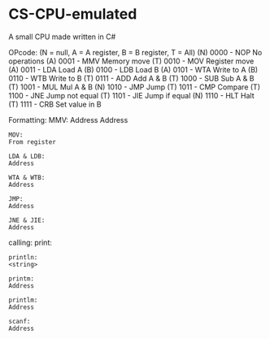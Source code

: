 # CS-CPU-emulated

A small CPU made written in C#

OPcode:
(N = null, A = A register, B = B register, T = All)
    (N) 0000 - NOP        No operations
    (A) 0001 - MMV        Memory move
    (T) 0010 - MOV        Register move
    (A) 0011 - LDA        Load A
    (B) 0100 - LDB        Load B
    (A) 0101 - WTA        Write to A
    (B) 0110 - WTB        Write to B
    (T) 0111 - ADD        Add A & B
    (T) 1000 - SUB        Sub A & B
    (T) 1001 - MUL        Mul A & B
    (N) 1010 - JMP        Jump
    (T) 1011 - CMP        Compare
    (T) 1100 - JNE        Jump not equal
    (T) 1101 - JIE        Jump if equal
    (N) 1110 - HLT        Halt
    (T) 1111 - CRB        Set value in B

Formatting:
    MMV:
    Address
    Address

    MOV:
    From register
    
    LDA & LDB:
    Address

    WTA & WTB: 
    Address

    JMP:
    Address

    JNE & JIE:
    Address

calling:
    print:
    <string>
  
    println:
    <string>

    printm:
    Address

    printlm:
    Address

    scanf:
    Address
